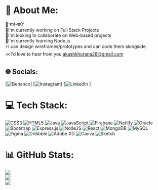 # 💫 About Me:
🛐'राधे-राधे'<br>🔭I'm currently working on Full Stack Projects<br>👯I'm looking to collaborate on Web-based projects<br>🌱I'm currently learning Node.js<br>⚡I can design wireframes/prototypes and can code them alongside.<br>✉️I'd love to hear from you akashkhurana28@gmail.com


## 🌐 Socials:
[![Behance](https://behance.net/https://www.behance.net/akashkhurana12)] [![Instagram](https://instagram.com/https://www.instagram.com/akassshhh12/)] [![LinkedIn](https://linkedin.com/in/https://www.linkedin.com/in/akash-khurana-486322200/) ]

# 💻 Tech Stack:
![CSS3](https://img.shields.io/badge/css3-%231572B6.svg?style=flat&logo=css3&logoColor=white) ![HTML5](https://img.shields.io/badge/html5-%23E34F26.svg?style=flat&logo=html5&logoColor=white) ![Java](https://img.shields.io/badge/java-%23ED8B00.svg?style=flat&logo=java&logoColor=white) ![JavaScript](https://img.shields.io/badge/javascript-%23323330.svg?style=flat&logo=javascript&logoColor=%23F7DF1E) ![Firebase](https://img.shields.io/badge/firebase-%23039BE5.svg?style=flat&logo=firebase) ![Netlify](https://img.shields.io/badge/netlify-%23000000.svg?style=flat&logo=netlify&logoColor=#00C7B7) ![Oracle](https://img.shields.io/badge/Oracle-F80000?style=flat&logo=oracle&logoColor=white) ![Bootstrap](https://img.shields.io/badge/bootstrap-%23563D7C.svg?style=flat&logo=bootstrap&logoColor=white) ![Express.js](https://img.shields.io/badge/express.js-%23404d59.svg?style=flat&logo=express&logoColor=%2361DAFB) ![NodeJS](https://img.shields.io/badge/node.js-6DA55F?style=flat&logo=node.js&logoColor=white) ![React](https://img.shields.io/badge/react-%2320232a.svg?style=flat&logo=react&logoColor=%2361DAFB) ![MongoDB](https://img.shields.io/badge/MongoDB-%234ea94b.svg?style=flat&logo=mongodb&logoColor=white) ![MySQL](https://img.shields.io/badge/mysql-%2300f.svg?style=flat&logo=mysql&logoColor=white) 	![Figma](https://img.shields.io/badge/figma-%23F24E1E.svg?style=flat&logo=figma&logoColor=white) ![Dribbble](https://img.shields.io/badge/Dribbble-EA4C89?style=flat&logo=dribbble&logoColor=white) ![Adobe XD](https://img.shields.io/badge/Adobe%20XD-470137?style=flat&logo=Adobe%20XD&logoColor=#FF61F6) ![Canva](https://img.shields.io/badge/Canva-%2300C4CC.svg?style=flat&logo=Canva&logoColor=white) ![Sketch](https://img.shields.io/badge/Sketch-FFB387?style=flat&logo=sketch&logoColor=black)
# 📊 GitHub Stats:
![](https://github-readme-stats.vercel.app/api?username=IamAkash12&theme=radical&hide_border=false&include_all_commits=true&count_private=true)<br/>
![](https://github-readme-streak-stats.herokuapp.com/?user=IamAkash12&theme=radical&hide_border=false)<br/>
![](https://github-readme-stats.vercel.app/api/top-langs/?username=IamAkash12&theme=radical&hide_border=false&include_all_commits=true&count_private=true&layout=compact)


